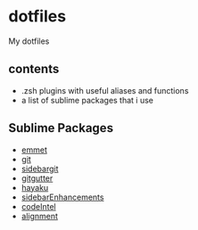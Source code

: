 dotfiles
========

My dotfiles

## contents
* .zsh plugins with useful aliases and functions
* a list of sublime packages that i use


## Sublime Packages
- [emmet](https://github.com/sergeche/emmet-sublime)
- [git]()
- [sidebargit](https://github.com/SublimeText/SideBarGit)
- [gitgutter](https://github.com/jisaacks/GitGutter)
- [hayaku](https://github.com/hayaku/hayaku)
- [sidebarEnhancements](https://github.com/titoBouzout/SideBarEnhancements)
- [codeIntel](https://github.com/SublimeCodeIntel/codeintel)
- [alignment](http://wbond.net/sublime_packages/alignment)
